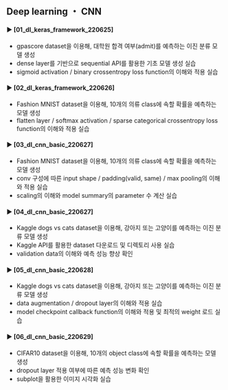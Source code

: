 ####
## Deep learning ・ CNN
#### ► [01_dl_keras_framework_220625]
- gpascore dataset을 이용해, 대학원 합격 여부(admit)를 예측하는 이진 분류 모델 생성
- dense layer를 기반으로 sequential API를 활용한 기초 모델 생성 실습
- sigmoid activation / binary crossentropy loss function의 이해와 적용 실습
####
#### ► [02_dl_keras_framework_220626]
- Fashion MNIST dataset을 이용해, 10개의 의류 class에 속할 확률을 예측하는 모델 생성
- flatten layer / softmax activation / sparse categorical crossentropy loss function의 이해와 적용 실습
####
#### ► [03_dl_cnn_basic_220627]
- Fashion MNIST dataset을 이용해, 10개의 의류 class에 속할 확률을 예측하는 모델 생성
- conv 구성에 따른 input shape / padding(valid, same) / max pooling의 이해와 적용 실습
- scaling의 이해와 model summary의 parameter 수 계산 실습 
####
#### ► [04_dl_cnn_basic_220627]
- Kaggle dogs vs cats dataset을 이용해, 강아지 또는 고양이를 예측하는 이진 분류 모델 생성
- Kaggle API를 활용한 dataset 다운로드 및 디렉토리 사용 실습
- validation data의 이해와 예측 성능 향상 확인
####
#### ► [05_dl_cnn_basic_220628]
- Kaggle dogs vs cats dataset을 이용해, 강아지 또는 고양이를 예측하는 이진 분류 모델 생성
- data augmentation / dropout layer의 이해와 적용 실습
- model checkpoint callback function의 이해와 적용 및 최적의 weight 로드 실습
####
#### ► [06_dl_cnn_basic_220629]
- CIFAR10 dataset을 이용해, 10개의 object class에 속할 확률을 예측하는 모델 생성
- dropout layer 적용 여부에 따른 예측 성능 변화 확인
- subplot을 활용한 이미지 시각화 실습
####  
